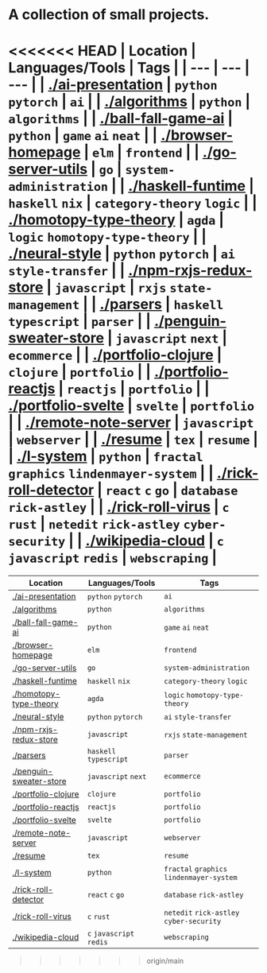 # A collection of small projects.

<<<<<<< HEAD
| Location | Languages/Tools | Tags |
| --- | --- | --- |
| [./ai-presentation](ai-presentation) | `python` `pytorch` | `ai` |
| [./algorithms](algorithms) | `python` | `algorithms` |
| [./ball-fall-game-ai](ball-fall-game-ai) | `python` | `game` `ai` `neat` |
| [./browser-homepage](browser-homepage) | `elm` | `frontend` |
| [./go-server-utils](go-server-utils) | `go` | `system-administration` |
| [./haskell-funtime](haskell-funtime) | `haskell` `nix` | `category-theory` `logic` |
| [./homotopy-type-theory](homotopy-type-theory) | `agda` | `logic` `homotopy-type-theory` |
| [./neural-style](neural-style) | `python` `pytorch` | `ai` `style-transfer` |
| [./npm-rxjs-redux-store](npm-rxjs-redux-store) | `javascript` | `rxjs` `state-management` |
| [./parsers](parsers) | `haskell` `typescript` | `parser` |
| [./penguin-sweater-store](penguin-sweater-store) | `javascript` `next` | `ecommerce` |
| [./portfolio-clojure](portfolio-clojure) | `clojure` | `portfolio` |
| [./portfolio-reactjs](portfolio-reactjs) | `reactjs` | `portfolio` |
| [./portfolio-svelte](portfolio-svelte) | `svelte` | `portfolio` |
| [./remote-note-server](remote-note-server) | `javascript` | `webserver` |
| [./resume](resume) | `tex` | `resume` |
| [./l-system](l-system) | `python` | `fractal` `graphics` `lindenmayer-system` |
| [./rick-roll-detector](https://www.youtube.com/watch?v=dQw4w9WgXcQ) | `react` `c` `go` | `database` `rick-astley` |
| [./rick-roll-virus](rick-roll-virus) | `c` `rust` | `netedit` `rick-astley` `cyber-security` |
| [./wikipedia-cloud](wikipedia-cloud) | `c` `javascript` `redis` | `webscraping` |
=======
| Location                                                            | Languages/Tools          | Tags                                      |
| ------------------------------------------------------------------- | ------------------------ | ----------------------------------------- |
| [./ai-presentation](ai-presentation)                                | `python` `pytorch`       | `ai`                                      |
| [./algorithms](algorithms)                                          | `python`                 | `algorithms`                              |
| [./ball-fall-game-ai](ball-fall-game-ai)                            | `python`                 | `game` `ai` `neat`                        |
| [./browser-homepage](browser-homepage)                              | `elm`                    | `frontend`                                |
| [./go-server-utils](go-server-utils)                                | `go`                     | `system-administration`                   |
| [./haskell-funtime](haskell-funtime)                                | `haskell` `nix`          | `category-theory` `logic`                 |
| [./homotopy-type-theory](homotopy-type-theory)                      | `agda`                   | `logic` `homotopy-type-theory`            |
| [./neural-style](neural-style)                                      | `python` `pytorch`       | `ai` `style-transfer`                     |
| [./npm-rxjs-redux-store](npm-rxjs-redux-store)                      | `javascript`             | `rxjs` `state-management`                 |
| [./parsers](parsers)                                                | `haskell` `typescript`   | `parser`                                  |
| [./penguin-sweater-store](penguin-sweater-store)                    | `javascript` `next`      | `ecommerce`                               |
| [./portfolio-clojure](portfolio-clojure)                            | `clojure`                | `portfolio`                               |
| [./portfolio-reactjs](portfolio-reactjs)                            | `reactjs`                | `portfolio`                               |
| [./portfolio-svelte](portfolio-svelte)                              | `svelte`                 | `portfolio`                               |
| [./remote-note-server](remote-note-server)                          | `javascript`             | `webserver`                               |
| [./resume](resume)                                                  | `tex`                    | `resume`                                  |
| [./l-system](l-system)                                              | `python`                 | `fractal` `graphics` `lindenmayer-system` |
| [./rick-roll-detector](https://www.youtube.com/watch?v=dQw4w9WgXcQ) | `react` `c` `go`         | `database` `rick-astley`                  |
| [./rick-roll-virus](https://www.youtube.com/watch?v=dQw4w9WgXcQ)    | `c` `rust`               | `netedit` `rick-astley` `cyber-security`  |
| [./wikipedia-cloud](wikipedia-cloud)                                | `c` `javascript` `redis` | `webscraping`                             |
>>>>>>> origin/main
